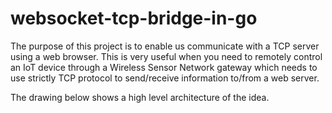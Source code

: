 # websocket-tcp-bridge-in-go

The purpose of this project is to enable us communicate with a TCP server using a web browser. This is very useful when you need to remotely control an IoT device 
through a Wireless Sensor Network gateway which needs to use strictly TCP protocol to send/receive information to/from a web server.

The drawing below shows a high level architecture of the idea.
